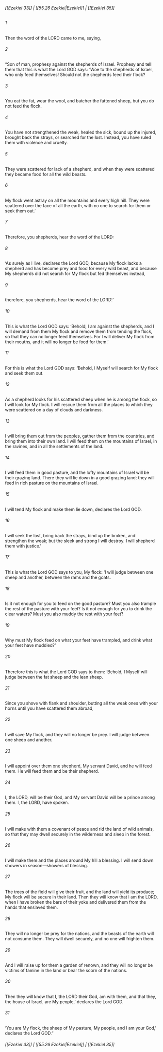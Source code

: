 
###### [[Ezekiel 33]] | [[55.26 Ezekiel|Ezekiel]] | [[Ezekiel 35]]

###### 1
Then the word of the LORD came to me, saying,
###### 2
“Son of man, prophesy against the shepherds of Israel. Prophesy and tell them that this is what the Lord GOD says: ‘Woe to the shepherds of Israel, who only feed themselves! Should not the shepherds feed their flock?
###### 3
You eat the fat, wear the wool, and butcher the fattened sheep, but you do not feed the flock.
###### 4
You have not strengthened the weak, healed the sick, bound up the injured, brought back the strays, or searched for the lost. Instead, you have ruled them with violence and cruelty.
###### 5
They were scattered for lack of a shepherd, and when they were scattered they became food for all the wild beasts.
###### 6
My flock went astray on all the mountains and every high hill. They were scattered over the face of all the earth, with no one to search for them or seek them out.’
###### 7
Therefore, you shepherds, hear the word of the LORD:
###### 8
‘As surely as I live, declares the Lord GOD, because My flock lacks a shepherd and has become prey and food for every wild beast, and because My shepherds did not search for My flock but fed themselves instead,
###### 9
therefore, you shepherds, hear the word of the LORD!’
###### 10
This is what the Lord GOD says: ‘Behold, I am against the shepherds, and I will demand from them My flock and remove them from tending the flock, so that they can no longer feed themselves. For I will deliver My flock from their mouths, and it will no longer be food for them.’
###### 11
For this is what the Lord GOD says: ‘Behold, I Myself will search for My flock and seek them out.
###### 12
As a shepherd looks for his scattered sheep when he is among the flock, so I will look for My flock. I will rescue them from all the places to which they were scattered on a day of clouds and darkness.
###### 13
I will bring them out from the peoples, gather them from the countries, and bring them into their own land. I will feed them on the mountains of Israel, in the ravines, and in all the settlements of the land.
###### 14
I will feed them in good pasture, and the lofty mountains of Israel will be their grazing land. There they will lie down in a good grazing land; they will feed in rich pasture on the mountains of Israel.
###### 15
I will tend My flock and make them lie down, declares the Lord GOD.
###### 16
I will seek the lost, bring back the strays, bind up the broken, and strengthen the weak; but the sleek and strong I will destroy. I will shepherd them with justice.’
###### 17
This is what the Lord GOD says to you, My flock: ‘I will judge between one sheep and another, between the rams and the goats.
###### 18
Is it not enough for you to feed on the good pasture? Must you also trample the rest of the pasture with your feet? Is it not enough for you to drink the clear waters? Must you also muddy the rest with your feet?
###### 19
Why must My flock feed on what your feet have trampled, and drink what your feet have muddied?’
###### 20
Therefore this is what the Lord GOD says to them: ‘Behold, I Myself will judge between the fat sheep and the lean sheep.
###### 21
Since you shove with flank and shoulder, butting all the weak ones with your horns until you have scattered them abroad,
###### 22
I will save My flock, and they will no longer be prey. I will judge between one sheep and another.
###### 23
I will appoint over them one shepherd, My servant David, and he will feed them. He will feed them and be their shepherd.
###### 24
I, the LORD, will be their God, and My servant David will be a prince among them. I, the LORD, have spoken.
###### 25
I will make with them a covenant of peace and rid the land of wild animals, so that they may dwell securely in the wilderness and sleep in the forest.
###### 26
I will make them and the places around My hill a blessing. I will send down showers in season—showers of blessing.
###### 27
The trees of the field will give their fruit, and the land will yield its produce; My flock will be secure in their land. Then they will know that I am the LORD, when I have broken the bars of their yoke and delivered them from the hands that enslaved them.
###### 28
They will no longer be prey for the nations, and the beasts of the earth will not consume them. They will dwell securely, and no one will frighten them.
###### 29
And I will raise up for them a garden of renown, and they will no longer be victims of famine in the land or bear the scorn of the nations.
###### 30
Then they will know that I, the LORD their God, am with them, and that they, the house of Israel, are My people,’ declares the Lord GOD.
###### 31
‘You are My flock, the sheep of My pasture, My people, and I am your God,’ declares the Lord GOD.”

###### [[Ezekiel 33]] | [[55.26 Ezekiel|Ezekiel]] | [[Ezekiel 35]]
